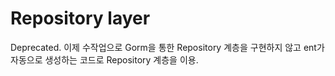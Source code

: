 # Repository layer

Deprecated. 이제 수작업으로 Gorm을 통한 Repository 계층을 구현하지 않고
ent가 자동으로 생성하는 코드로 Repository 계층을 이용.
